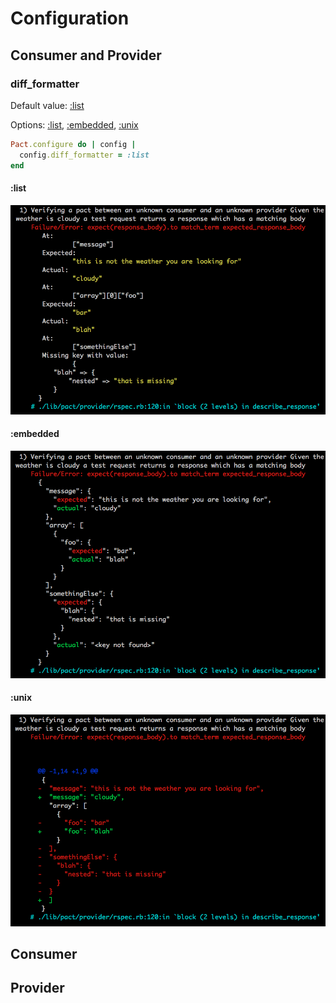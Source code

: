 # Configuration

## Consumer and Provider

### diff_formatter

Default value: [:list](:list)

Options: [:list](:list), [:embedded](:embedded), [:unix](:unix) 

```ruby
Pact.configure do | config |
  config.diff_formatter = :list
end

```

#### :list

<img src="diff_formatter_list.png" width="700">

#### :embedded

<img src="diff_formatter_embedded.png" width="700">

#### :unix
<img src="diff_formatter_unix.png" width="700">

## Consumer


## Provider
